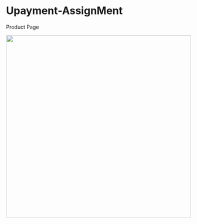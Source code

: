 # Upayment-AssignMent


Product Page

<img width="100%" height="500px" src="https://cdn-images-1.medium.com/max/1200/1*oDvHKCyVMYfBuIXbTI04Ng.png">
